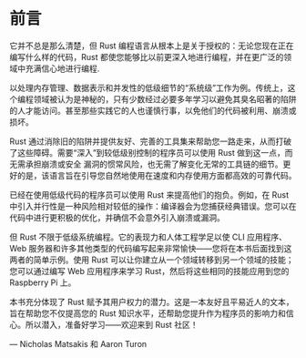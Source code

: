 # 前言

它并不总是那么清楚，但 Rust 编程语言从根本上是关于授权的：无论您现在正在编写什么样的代码，Rust 都使您能够比以前更深入地进行编程，并在更广泛的领域中充满信心地进行编程.

以处理内存管理、数据表示和并发性的低级细节的“系统级”工作为例。传统上，这个编程领域被认为是神秘的，只有少数经过必要多年学习以避免其臭名昭著的陷阱的人才能访问。甚至那些实践它的人也谨慎行事，以免他们的代码被利用、崩溃或损坏。

Rust 通过消除旧的陷阱并提供友好、完善的工具集来帮助您一路走来，从而打破了这些障碍。需要“深入”到较低级别控制的程序员可以使用 Rust 做到这一点，而无需承担崩溃或安全 ​​ 漏洞的惯常风险，也无需了解变化无常的工具链的细节。更好的是，该语言旨在引导您自然地使用在速度和内存使用方面都高效的可靠代码。

已经在使用低级代码的程序员可以使用 Rust 来提高他们的抱负。例如，在 Rust 中引入并行性是一种风险相对较低的操作：编译器会为您捕获经典错误。您可以在代码中进行更积极的优化，并确信不会意外引入崩溃或漏洞。

但 Rust 不限于低级系统编程。它的表现力和人体工程学足以使 CLI 应用程序、Web 服务器和许多其他类型的代码编写起来非常愉快——您将在本书后面找到这两者的简单示例。使用 Rust 可以让你建立从一个领域转移到另一个领域的技能；您可以通过编写 Web 应用程序来学习 Rust，然后将这些相同的技能应用到您的 Raspberry Pi 上。

本书充分体现了 Rust 赋予其用户权力的潜力。这是一本友好且平易近人的文本，旨在帮助您不仅提高您的 Rust 知识水平，还帮助您提升作为程序员的影响力和信心。所以潜入，准备好学习——欢迎来到 Rust 社区！

— Nicholas Matsakis 和 Aaron Turon
